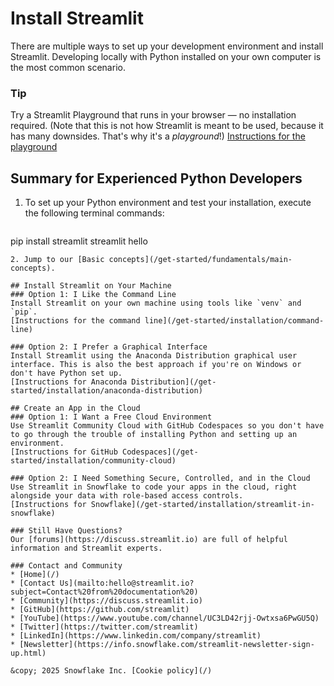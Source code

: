# Install Streamlit
There are multiple ways to set up your development environment and install Streamlit. Developing locally with Python installed on your own computer is the most common scenario.

### Tip
Try a Streamlit Playground that runs in your browser — no installation required. (Note that this is not how Streamlit is meant to be used, because it has many downsides. That's why it's a _playground_!)
[Instructions for the playground](/get-started/installation/streamlit-playground)

## Summary for Experienced Python Developers
1. To set up your Python environment and test your installation, execute the following terminal commands:
   ```bash
pip install streamlit streamlit hello
```
2. Jump to our [Basic concepts](/get-started/fundamentals/main-concepts).

## Install Streamlit on Your Machine
### Option 1: I Like the Command Line
Install Streamlit on your own machine using tools like `venv` and `pip`.
[Instructions for the command line](/get-started/installation/command-line)

### Option 2: I Prefer a Graphical Interface
Install Streamlit using the Anaconda Distribution graphical user interface. This is also the best approach if you're on Windows or don't have Python set up.
[Instructions for Anaconda Distribution](/get-started/installation/anaconda-distribution)

## Create an App in the Cloud
### Option 1: I Want a Free Cloud Environment
Use Streamlit Community Cloud with GitHub Codespaces so you don't have to go through the trouble of installing Python and setting up an environment.
[Instructions for GitHub Codespaces](/get-started/installation/community-cloud)

### Option 2: I Need Something Secure, Controlled, and in the Cloud
Use Streamlit in Snowflake to code your apps in the cloud, right alongside your data with role-based access controls.
[Instructions for Snowflake](/get-started/installation/streamlit-in-snowflake)

### Still Have Questions?
Our [forums](https://discuss.streamlit.io) are full of helpful information and Streamlit experts.

### Contact and Community
* [Home](/)
* [Contact Us](mailto:hello@streamlit.io?subject=Contact%20from%20documentation%20)
* [Community](https://discuss.streamlit.io)
* [GitHub](https://github.com/streamlit)
* [YouTube](https://www.youtube.com/channel/UC3LD42rjj-Owtxsa6PwGU5Q)
* [Twitter](https://twitter.com/streamlit)
* [LinkedIn](https://www.linkedin.com/company/streamlit)
* [Newsletter](https://info.snowflake.com/streamlit-newsletter-sign-up.html)

&copy; 2025 Snowflake Inc. [Cookie policy](/)